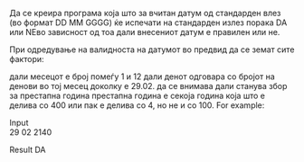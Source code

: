 Да се креира програма која што за вчитан датум од стандарден влез (во формат DD MM GGGG) ќе испечати на стандарден излез порака DA или NEво зависност од тоа дали внесениот датум е правилен или не.

При одредување на валидноста на датумот во предвид да се земат сите фактори:

дали месецот е број помеѓу 1 и 12
дали денот одговара со бројот на денови во тој месец
доколку е 29.02. да се внимава дали станува збор за престапна година
престапна година е секоја година која што е делива со 400 или пак е делива со 4, но не и со 100.
For example:

Input	
29 02 2140

Result
DA